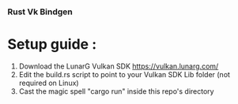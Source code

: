 ### Rust Vk Bindgen

# Setup guide : 
1. Download the LunarG Vulkan SDK https://vulkan.lunarg.com/
2. Edit the build.rs script to point to your Vulkan SDK Lib folder (not required on Linux)
3. Cast the magic spell "cargo run" inside this repo's directory